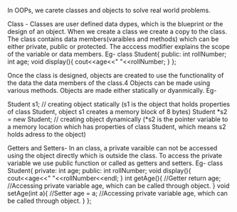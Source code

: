 In OOPs, we carete classes and objects to solve real world problems.


Class - Classes are user defined data dypes, which is the blueprint or the design of an object. When we create a class we create a copy to the class.
The class contains data members(varaibles and methods) which can be either private, public or protected. The acccess modifier explains the scope of the variable or data members.
Eg-
class Student{
  public:
     int rollNumber;
     int age;
     void display(){
       cout<<age<<" "<<rollNumber;
     }
};

Once the class is designed, objects are created to use the functionality of the data the data members of the class.4
Objects can be made using various methods.
Objects are made either statically or dyanmically.
Eg-

Student s1; // creating object statically   (s1 is the object that holds properties of class Student, object s1 creates a memory block of 8 bytes)
Student *s2 = new Student;   // creating object dynamically  (*s2 is the pointer variable to a memory location which has properties of class Student, which means s2 holds adress to the object)

Getters and Setters-
In an class, a private varaible can not be accessed using the object directly which is outside the class. To access the private variable we use public function or called as getters and setters.
Eg-
class Student{
  private:
     int age;
  public:
     int rollNumber;
     void display(){
       cout<<age<<" "<<rollNumber<<endl;
     }
     int getAge(){   //Getter
       return age;  //Accessing private variable age, which can be called through object.
     }
     void setAge(int a){ //Setter
       age = a;   //Accessing private variable age, which can be called through object.
     }
};
